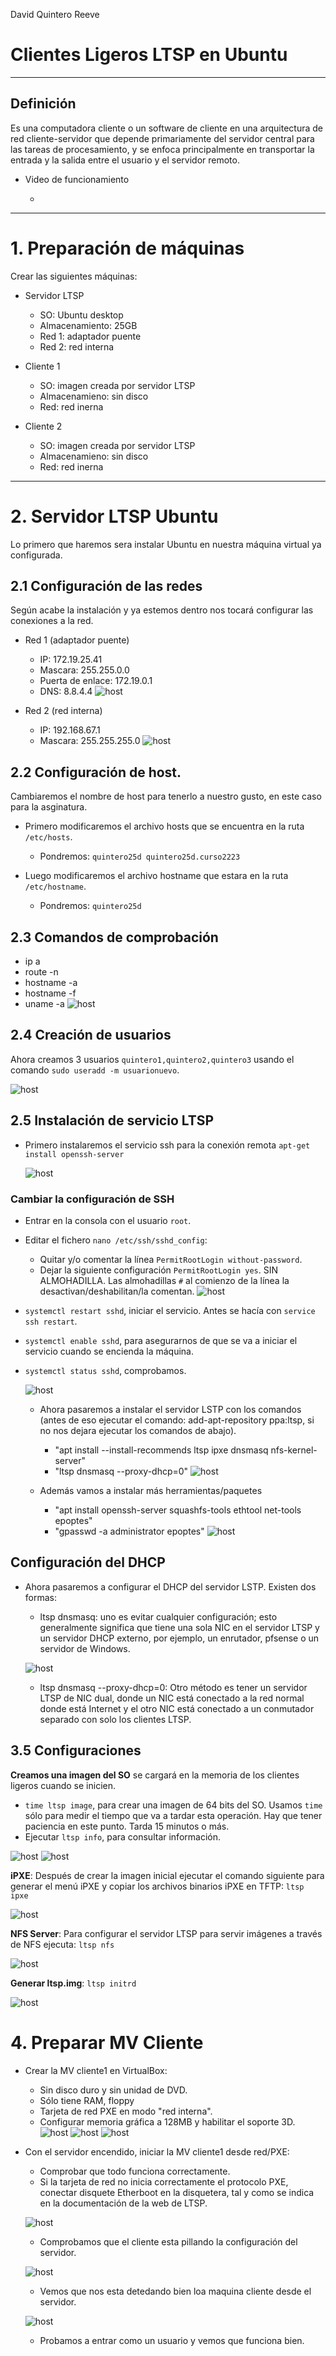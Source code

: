 David Quintero Reeve
# Clientes Ligeros LTSP en Ubuntu

___

## Definición

  Es una computadora cliente o un software de cliente en una arquitectura de red cliente-servidor que depende primariamente del servidor central para las tareas de procesamiento, y se enfoca principalmente en transportar la entrada y la salida entre el usuario y el servidor remoto.

  - Video de funcionamiento

      - 

___

# 1. Preparación de máquinas

Crear las siguientes máquinas:

  - Servidor LTSP

      - SO: Ubuntu desktop
      - Almacenamiento: 25GB
      - Red 1: adaptador puente
      - Red 2: red interna

  - Cliente 1

    - SO: imagen creada por servidor LTSP
    - Almacenamieno: sin disco
    - Red: red inerna
  - Cliente 2

    - SO: imagen creada por servidor LTSP
    - Almacenamieno: sin disco
    - Red: red inerna
___

# 2. Servidor LTSP Ubuntu

Lo primero que haremos sera instalar Ubuntu en nuestra máquina virtual ya configurada.

## 2.1 Configuración de las redes

  Según acabe la instalación y ya estemos dentro nos tocará configurar las conexiones a la red.

  - Red 1 (adaptador puente)

    - IP: 172.19.25.41
    - Mascara: 255.255.0.0
    - Puerta de enlace: 172.19.0.1
    - DNS: 8.8.4.4
    ![host](https://github.com/DAVIDQR22/add2223-david-quintero/blob/main/ut1/LTPS/images/3-1.PNG)


  - Red 2 (red interna)

    - IP: 192.168.67.1
    - Mascara: 255.255.255.0
    ![host](https://github.com/DAVIDQR22/add2223-david-quintero/blob/main/ut1/LTPS/images/3-1-1.PNG)

## 2.2 Configuración de host.

  Cambiaremos el nombre de host para tenerlo a nuestro gusto, en este caso para la asginatura.

  - Primero modificaremos el archivo hosts que se encuentra en la ruta `/etc/hosts`.

    - Pondremos: `quintero25d quintero25d.curso2223`

  - Luego modificaremos el archivo hostname que estara en la ruta `/etc/hostname`.

    - Pondremos: `quintero25d`

## 2.3 Comandos de comprobación

  - ip a
  - route -n
  - hostname -a
  - hostname -f
  - uname -a
  ![host](https://github.com/DAVIDQR22/add2223-david-quintero/blob/main/ut1/LTPS/images/3-2.PNG)


## 2.4 Creación de usuarios

Ahora creamos 3 usuarios `quintero1,quintero2,quintero3` usando el comando `sudo useradd -m usuarionuevo`.

![host](https://github.com/DAVIDQR22/add2223-david-quintero/blob/main/ut1/LTPS/images/5.PNG)

## 2.5 Instalación de servicio LTSP

  - Primero instalaremos el servicio ssh para la conexión remota `apt-get install openssh-server`

    ![host](https://github.com/DAVIDQR22/add2223-david-quintero/blob/main/ut1/LTPS/images/3-2ssh.PNG)

### Cambiar la configuración de SSH

* Entrar en la consola con el usuario `root`.
* Editar el fichero `nano /etc/ssh/sshd_config`:
     * Quitar y/o comentar la línea `PermitRootLogin without-password`.
     * Dejar la siguiente configuración `PermitRootLogin yes`. SIN ALMOHADILLA.
     Las almohadillas `#` al comienzo de la línea la desactivan/deshabilitan/la comentan.
   ![host](https://github.com/DAVIDQR22/add2223-david-quintero/blob/main/ut1/LTPS/images/3-2-1ssh.PNG)

* `systemctl restart sshd`, iniciar el servicio. Antes se hacía con `service ssh restart`.
* `systemctl enable sshd`, para asegurarnos de que se va a iniciar el servicio cuando se encienda la máquina.
* `systemctl status sshd`, comprobamos.

    ![host](https://github.com/DAVIDQR22/add2223-david-quintero/blob/main/ut1/LTPS/images/3-2-2ssh.PNG)

  - Ahora pasaremos a instalar el servidor LSTP con los comandos (antes de eso ejecutar el comando: add-apt-repository ppa:ltsp, si no nos dejara ejecutar los comandos de abajo).
    * "apt install --install-recommends ltsp ipxe dnsmasq nfs-kernel-server"
    * "ltsp dnsmasq --proxy-dhcp=0"
    ![host](https://github.com/DAVIDQR22/add2223-david-quintero/blob/main/ut1/LTPS/images/2.PNG)
    
  - Además vamos a instalar más herramientas/paquetes
    * "apt install openssh-server squashfs-tools ethtool net-tools epoptes"
    * "gpasswd -a administrator epoptes"
    ![host](https://github.com/DAVIDQR22/add2223-david-quintero/blob/main/ut1/LTPS/images/3.PNG)

## Configuración del DHCP

- Ahora pasaremos a configurar el DHCP del servidor LSTP. Existen dos formas:
    
    * ltsp dnsmasq: uno es evitar cualquier configuración; esto generalmente significa que tiene una sola NIC en el servidor LTSP y un servidor DHCP externo, por ejemplo, un enrutador, pfsense o un servidor de Windows.

    ![host](https://github.com/DAVIDQR22/add2223-david-quintero/blob/main/ut1/LTPS/images/4.PNG)
    
    * ltsp dnsmasq --proxy-dhcp=0: Otro método es tener un servidor LTSP de NIC dual, donde un NIC está conectado a la red normal donde está Internet y el otro NIC está conectado a un conmutador separado con solo los clientes LTSP.

## 3.5 Configuraciones

**Creamos una imagen del SO** se cargará en la memoria de los clientes ligeros cuando se inicien.
* `time ltsp image`, para crear una imagen de 64 bits del SO. Usamos `time` sólo para medir el tiempo que va a tardar esta operación. Hay que tener paciencia en este punto. Tarda 15 minutos o más.
* Ejecutar `ltsp info`, para consultar información.

![host](https://github.com/DAVIDQR22/add2223-david-quintero/blob/main/ut1/LTPS/images/6.PNG)
![host](https://github.com/DAVIDQR22/add2223-david-quintero/blob/main/ut1/LTPS/images/6-1.PNG)

**iPXE**: Después de crear la imagen inicial ejecutar el comando siguiente para generar el menú iPXE y copiar los archivos binarios iPXE en TFTP: `ltsp ipxe`

![host](https://github.com/DAVIDQR22/add2223-david-quintero/blob/main/ut1/LTPS/images/7.PNG)

**NFS Server**: Para configurar el servidor LTSP para servir imágenes a través de NFS ejecuta: `ltsp nfs`

![host](https://github.com/DAVIDQR22/add2223-david-quintero/blob/main/ut1/LTPS/images/8.PNG)

**Generar ltsp.img**: `ltsp initrd`

![host](https://github.com/DAVIDQR22/add2223-david-quintero/blob/main/ut1/LTPS/images/9.PNG)

# 4. Preparar MV Cliente

* Crear la MV cliente1 en VirtualBox:
    * Sin disco duro y sin unidad de DVD.
    * Sólo tiene RAM, floppy
    * Tarjeta de red PXE en modo "red interna".
    * Configurar memoria gráfica a 128MB y habilitar el soporte 3D.
    ![host](https://github.com/DAVIDQR22/add2223-david-quintero/blob/main/ut1/LTPS/images/10cliente.PNG)
    ![host](https://github.com/DAVIDQR22/add2223-david-quintero/blob/main/ut1/LTPS/images/11cliente.PNG)
    ![host](https://github.com/DAVIDQR22/add2223-david-quintero/blob/main/ut1/LTPS/images/12cliente.PNG)

* Con el servidor encendido, iniciar la MV cliente1 desde red/PXE:
    * Comprobar que todo funciona correctamente.
    * Si la tarjeta de red no inicia correctamente el protocolo PXE,
    conectar disquete Etherboot en la disquetera, tal y como se indica
    en la documentación de la web de LTSP.
    
     ![host](https://github.com/DAVIDQR22/add2223-david-quintero/blob/main/ut1/LTPS/images/13cliente.PNG)
     
     - Comprobamos que el cliente esta pillando la configuración del servidor.
     
     ![host](https://github.com/DAVIDQR22/add2223-david-quintero/blob/main/ut1/LTPS/images/14cliente.PNG)
     
     - Vemos que nos esta detedando bien loa maquina cliente desde el servidor.
     
     ![host](https://github.com/DAVIDQR22/add2223-david-quintero/blob/main/ut1/LTPS/images/15cliente.PNG)
     
     - Probamos a entrar como un usuario y vemos que funciona bien.
